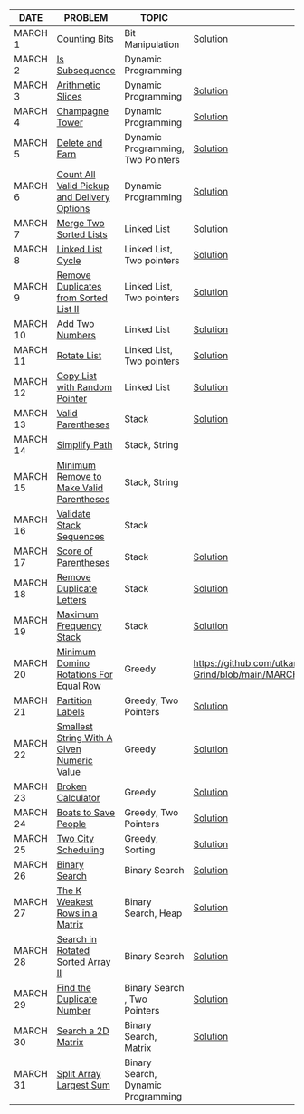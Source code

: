 |DATE|PROBLEM|TOPIC|SOLUTION|IMPORTANT|
|----|-------|-----|--------|---------|
|MARCH 1|[Counting Bits](https://leetcode.com/problems/counting-bits/)|Bit Manipulation|[Solution](https://github.com/utkarsh006/LeetCode-Grind/blob/main/MARCH%20CHALLENGES/MAR%201_Counting%20bits.cpp)|💡
|MARCH 2|[Is Subsequence](https://leetcode.com/problems/is-subsequence/)|Dynamic Programming||💡
|MARCH 3|[Arithmetic Slices](https://leetcode.com/problems/arithmetic-slices/)|Dynamic Programming|[Solution](https://github.com/utkarsh006/LeetCode-Grind/blob/main/MARCH%20CHALLENGES/MAR%203_Arithmetic%20slices.cpp)|💡
|MARCH 4|[Champagne Tower](https://leetcode.com/problems/champagne-tower/)|Dynamic Programming|[Solution](https://github.com/utkarsh006/LeetCode-Grind/blob/main/MARCH%20CHALLENGES/MAR%204_Champagne%20tower.cpp)|
|MARCH 5|[Delete and Earn](https://leetcode.com/problems/delete-and-earn/)|Dynamic Programming, Two Pointers|[Solution](https://github.com/utkarsh006/LeetCode-Grind/blob/main/MARCH%20CHALLENGES/MAR%205_Delete%20%26%20Earn.cpp)|💡
|MARCH 6|[Count All Valid Pickup and Delivery Options](https://leetcode.com/problems/count-all-valid-pickup-and-delivery-options/)|Dynamic Programming|[Solution](https://github.com/utkarsh006/LeetCode-Grind/blob/main/MARCH%20CHALLENGES/MAR%206_Valid%20pickup.cpp)|
|MARCH 7|[Merge Two Sorted Lists](https://leetcode.com/problems/merge-two-sorted-lists/)|Linked List|[Solution](https://github.com/utkarsh006/LeetCode-Grind/blob/main/MARCH%20CHALLENGES/MAR%207_%20Merge%20Two%20Sorted%20Lists.cpp)|💡
|MARCH 8|[Linked List Cycle](https://leetcode.com/problems/linked-list-cycle/)|Linked List, Two pointers|[Solution](https://github.com/utkarsh006/LeetCode-Grind/blob/main/MARCH%20CHALLENGES/MAR%208_Linked%20list%20cycle.cpp)|💡
|MARCH 9|[Remove Duplicates from Sorted List II](https://leetcode.com/problems/remove-duplicates-from-sorted-list-ii/)|Linked List, Two pointers|[Solution](https://github.com/utkarsh006/LeetCode-Grind/blob/main/MARCH%20CHALLENGES/MAR%209_Remove%20Duplicates%20from%20Sorted%20List%20II.cpp)|💡
|MARCH 10|[Add Two Numbers](https://leetcode.com/problems/add-two-numbers/)|Linked List|[Solution](https://github.com/utkarsh006/LeetCode-Grind/blob/main/MARCH%20CHALLENGES/MAR%2010_Add%20two%20nos.%20as%20lists.cpp)|
|MARCH 11|[Rotate List](https://leetcode.com/problems/rotate-list/)|Linked List, Two pointers|[Solution](https://github.com/utkarsh006/LeetCode-Grind/blob/main/MARCH%20CHALLENGES/MAR%2011_Rotate%20List.cpp)|
|MARCH 12|[Copy List with Random Pointer](https://leetcode.com/problems/copy-list-with-random-pointer/)|Linked List|[Solution](https://github.com/utkarsh006/LeetCode-Grind/blob/main/MARCH%20CHALLENGES/MAR%2012_Copy%20List%20with%20Random%20Pointer.cpp)|
|MARCH 13|[Valid Parentheses](https://leetcode.com/problems/valid-parentheses/)|Stack|[Solution](https://github.com/utkarsh006/LeetCode-Grind/blob/main/MARCH%20CHALLENGES/MAR%2013_Valid%20Parentheses.cpp)|💡
|MARCH 14|[Simplify Path](https://leetcode.com/problems/simplify-path/)|Stack, String||
|MARCH 15|[Minimum Remove to Make Valid Parentheses](https://leetcode.com/problems/minimum-remove-to-make-valid-parentheses/)|Stack, String||💡
|MARCH 16|[Validate Stack Sequences](https://leetcode.com/problems/validate-stack-sequences/)|Stack||💡
|MARCH 17|[Score of Parentheses](https://leetcode.com/problems/score-of-parentheses/)|Stack|[Solution](https://github.com/utkarsh006/LeetCode-Grind/blob/main/MARCH%20CHALLENGES/MAR%2017_Score%20of%20Parentheses.cpp)|
|MARCH 18|[Remove Duplicate Letters](https://leetcode.com/problems/remove-duplicate-letters/)|Stack|[Solution](https://github.com/utkarsh006/LeetCode-Grind/blob/main/MARCH%20CHALLENGES/MAR%2018_Remove%20Duplicate%20Letters.cpp)|💡
|MARCH 19|[Maximum Frequency Stack](https://leetcode.com/problems/maximum-frequency-stack/)|Stack|[Solution](https://github.com/utkarsh006/LeetCode-Grind/blob/main/MARCH%20CHALLENGES/MAR%2019_Maximum%20Frequency%20Stack.cpp)|
|MARCH 20|[Minimum Domino Rotations For Equal Row](https://leetcode.com/problems/minimum-domino-rotations-for-equal-row/)|Greedy|https://github.com/utkarsh006/LeetCode-Grind/blob/main/MARCH%20CHALLENGES/MAR%2020_Minimum%20Domino%20Rotations%20For%20Equal%20Row.cpp|
|MARCH 21|[Partition Labels](https://leetcode.com/problems/partition-labels/)|Greedy, Two Pointers|[Solution](https://github.com/utkarsh006/LeetCode-Grind/blob/main/MARCH%20CHALLENGES/MAR%2021_Partition%20Labels.cpp)|💡
|MARCH 22|[Smallest String With A Given Numeric Value](https://leetcode.com/problems/smallest-string-with-a-given-numeric-value/)|Greedy|[Solution](https://github.com/utkarsh006/LeetCode-Grind/blob/main/MARCH%20CHALLENGES/MAR%2022_Smallest%20String%20With%20A%20Given%20Numeric%20Value.cpp)|
|MARCH 23|[Broken Calculator](https://leetcode.com/problems/broken-calculator/)|Greedy|[Solution](https://github.com/utkarsh006/LeetCode-Grind/blob/main/MARCH%20CHALLENGES/MAR%2023_BROKEN%20CALC.cpp)|
|MARCH 24|[Boats to Save People](https://leetcode.com/problems/boats-to-save-people/)|Greedy, Two Pointers|[Solution](https://github.com/utkarsh006/LeetCode-Grind/blob/main/MARCH%20CHALLENGES/MAR%2024_Boats%20to%20Save%20People.cpp)|💡
|MARCH 25|[Two City Scheduling](https://leetcode.com/problems/two-city-scheduling/)|Greedy, Sorting|[Solution](https://github.com/utkarsh006/LeetCode-Grind/blob/main/MARCH%20CHALLENGES/MAR%2025_Two%20City%20Scheduling.cpp)|
|MARCH 26|[Binary Search](https://leetcode.com/problems/binary-search/)|Binary Search|[Solution](https://github.com/utkarsh006/LeetCode-Grind/blob/main/MARCH%20CHALLENGES/MAR%2026_BINARY%20SEARCH.cpp)|💡
|MARCH 27|[ The K Weakest Rows in a Matrix](https://leetcode.com/problems/the-k-weakest-rows-in-a-matrix/)|Binary Search, Heap|[Solution](https://github.com/utkarsh006/LeetCode-Grind/blob/main/MARCH%20CHALLENGES/MAR%2027_The%20K%20Weakest%20Rows%20in%20a%20Matrix.cpp)|
|MARCH 28|[Search in Rotated Sorted Array II](https://leetcode.com/problems/search-in-rotated-sorted-array-ii/)|Binary Search|[Solution](https://github.com/utkarsh006/LeetCode-Grind/blob/main/MARCH%20CHALLENGES/MAR%2028_Search%20in%20Rotated%20Sorted%20Array%20II.cpp)|💡
|MARCH 29|[Find the Duplicate Number](https://leetcode.com/problems/find-the-duplicate-number/)|Binary Search , Two Pointers|[Solution](https://github.com/utkarsh006/LeetCode-Grind/blob/main/MARCH%20CHALLENGES/MAR%2029_Find%20the%20Duplicate%20Number.cpp)|💡
|MARCH 30|[Search a 2D Matrix](https://leetcode.com/problems/search-a-2d-matrix/)|Binary Search, Matrix|[Solution](https://github.com/utkarsh006/LeetCode-Grind/blob/main/MARCH%20CHALLENGES/MAR%2030_Search%20a%202d%20matrix.cpp)|💡
|MARCH 31|[Split Array Largest Sum](https://leetcode.com/problems/split-array-largest-sum/)|Binary Search, Dynamic Programming||💡

